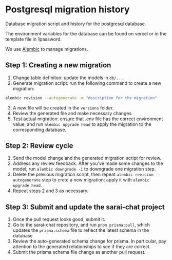 # Postgresql migration history

Database migration script and history for the postgresql database.

The environment variables for the database can be found on vercel or in the template file in 1password. 

We use [Alembic](https://alembic.sqlalchemy.org/en/latest/) to manage migrations. 

## Step 1: Creating a new migration

1. Change table definiton: update the models in `db/...`. 
2. Generate migration script: run the following command to create a new migration:
```bash
alembic revision --autogenerate -m "description for the migration"
```
3. A new file will be created in the `versions` folder. 
4. Review the generated file and make necessary changes. 
5. Test actual migration: ensure that .env file has the correct environment value, and run `alembic upgrade head` to apply the migration to the corresponding database. 

## Step 2: Review cycle
1. Send the model change and the generated migration script for review.
2. Address any review feedback. After you've made some changes to the model, run `alembic downgrade -1` to downgrade one migration step. 
3. Delete the previous migration script, then repeat `alembic revision --autogenerate` step to crete a new migration; apply it with `alembic upgrade head`. 
4. Repeat steps 2 and 3 as necessary.

## Step 3: Submit and update the sarai-chat project
1. Once the pull request looks good, submit it.
2. Go to the sarai-chat repository, and run `pnpm prisma:pull`, which updates the `prisma.schema` file to reflect the latest schema in the database
3. Review the auto-generated schema change for prisma. In particular, pay attention to the generated relationships to see if they are correct.
4. Submit the prisma schema file change as another pull request. 
